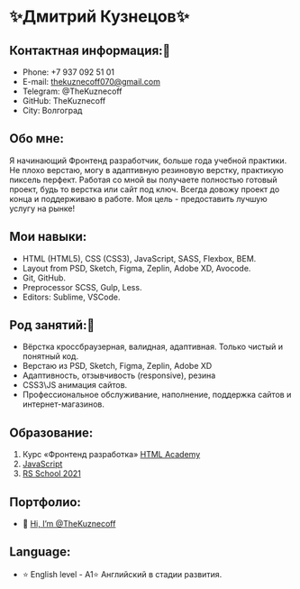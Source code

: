 # ✨Дмитрий Кузнецов✨

## Контактная информация:👀
- Phone: +7 937 092 51 01
- E-mail: thekuznecoff070@gmail.com
- Telegram: @TheKuznecoff
- GitHub: TheKuznecoff
- City: Волгоград

## Обо мне:

Я начинающий Фронтенд разработчик, больше года учебной практики.
Не плохо верстаю, могу в адаптивную резиновую верстку, практикую пиксель перфект.
Работая со мной вы получаете полностью готовый проект, будь то верстка или сайт под ключ. Всегда довожу проект до конца и поддерживаю в работе.
Моя цель - предоставить лучшую услугу на рынке!

## Мои навыки:

- HTML (HTML5), CSS (CSS3), JavaScript, SASS, Flexbox, BEM.
- Layout from PSD, Sketch, Figma, Zeplin, Adobe XD, Avocode.
- Git, GitHub.
- Preprocessor SCSS, Gulp, Less.
- Editors: Sublime, VSCode.

## Род занятий:💞️

- Вёрстка кроссбраузерная, валидная, адаптивная. Только чистый и понятный код.
- Верстаю из PSD, Sketch, Figma, Zeplin, Adobe XD
- Адаптивность, отзывчивость (responsive), резина
- CSS3\JS анимация сайтов.
- Профессиональное обслуживание, наполнение, поддержка сайтов и интернет-магазинов.

## Образование:

1. Курс «Фронтенд разработка» [HTML Academy](https://htmlacademy.ru)
2. [JavaScript](https://learn.javascript.ru/)
3. [RS School 2021](https://rs.school/)
 
## Портфолио:
- 👋 [Hi, I’m @TheKuznecoff](https://thekuznecoff.github.io/portfolio/)

## Language:

- ⭐️ English level - A1⭐️
Английский в стадии развития.

